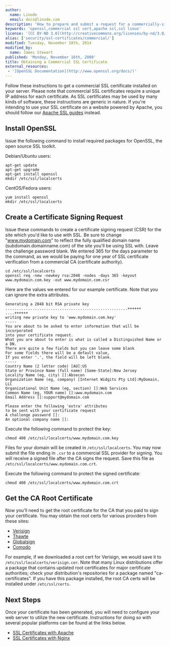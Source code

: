 ```yaml
---
author:
  name: Linode
  email: docs@linode.com
description: 'How to prepare and submit a request for a commercially-signed SSL certificate.'
keywords: 'openssl,commercial ssl cert,apache ssl,ssl linux'
license: '[CC BY-ND 3.0](http://creativecommons.org/licenses/by-nd/3.0/us/)'
alias: ['security/ssl-certificates/commercial/']
modified: Tuesday, November 18th, 2014
modified_by:
  name: James Stewart
published: 'Monday, November 16th, 2009'
title: Obtaining a Commercial SSL Certificate
external_resources:
 - '[OpenSSL Documentation](http://www.openssl.org/docs/)'
---
```


Follow these instructions to get a commercial SSL certificate installed on your server. Please note that commercial SSL certificates require a unique IP address for each certificate. As SSL certificates may be used by many kinds of software, these instructions are generic in nature. If you're intending to use your SSL certificate on a website powered by Apache, you should follow our [Apache SSL guides](/docs/web-servers/apache/ssl-guides/) instead.

## Install OpenSSL

Issue the following command to install required packages for OpenSSL, the open source SSL toolkit.

Debian/Ubuntu users:

    apt-get update
    apt-get upgrade
    apt-get install openssl
    mkdir /etc/ssl/localcerts

CentOS/Fedora users:

    yum install openssl
    mkdir /etc/ssl/localcerts

## Create a Certificate Signing Request

Issue these commands to create a certificate signing request (CSR) for the site which you'd like to use with SSL. Be sure to change "www.mydomain.com" to reflect the fully qualified domain name (subdomain.domainname.com) of the site you'll be using SSL with. Leave the challenge password blank. We entered 365 for the days parameter to the command, as we would be paying for one year of SSL certificate verification from a commercial CA (certificate authority).

    cd /etc/ssl/localcerts
    openssl req -new -newkey rsa:2048 -nodes -days 365 -keyout www.mydomain.com.key -out www.mydomain.com.csr

Here are the values we entered for our example certificate. Note that you can ignore the extra attributes.

    Generating a 2048 bit RSA private key
    ......................................................++++++
    ....++++++
    writing new private key to 'www.mydomain.com.key'
    -----
    You are about to be asked to enter information that will be incorporated
    into your certificate request.
    What you are about to enter is what is called a Distinguished Name or a DN.
    There are quite a few fields but you can leave some blank
    For some fields there will be a default value,
    If you enter '.', the field will be left blank.
    -----
    Country Name (2 letter code) [AU]:US
    State or Province Name (full name) [Some-State]:New Jersey
    Locality Name (eg, city) []:Absecon
    Organization Name (eg, company) [Internet Widgits Pty Ltd]:MyDomain, LLC
    Organizational Unit Name (eg, section) []:Web Services
    Common Name (eg, YOUR name) []:www.mydomain.com
    Email Address []:support@mydomain.com

    Please enter the following 'extra' attributes
    to be sent with your certificate request
    A challenge password []:
    An optional company name []:

Execute the following command to protect the key:

    chmod 400 /etc/ssl/localcerts/www.mydomain.com.key

Files for your domain will be created in `/etc/ssl/localcerts`. You may now submit the file ending in `.csr` to a commercial SSL provider for signing. You will receive a signed file after the CA signs the request. Save this file as `/etc/ssl/localcerts/www.mydomain.com.crt`.

Execute the following command to protect the signed certificate:

    chmod 400 /etc/ssl/localcerts/www.mydomain.com.crt

## Get the CA Root Certificate

Now you'll need to get the root certificate for the CA that you paid to sign your certificate. You may obtain the root certs for various providers from these sites:

-   [Verisign](https://knowledge.verisign.com/support/ssl-certificates-support/index.html)
-   [Thawte](http://www.thawte.com/roots/index.html)
-   [Globalsign](http://secure.globalsign.net/cacert/)
-   [Comodo](https://support.comodo.com/index.php?_m=downloads&_a=view&parentcategoryid=1&pcid=0&nav=0)

For example, if we downloaded a root cert for Verisign, we would save it to `/etc/ssl/localcerts/verisign.cer`. Note that many Linux distributions offer a package that contains updated root certificates for major certificate authorities; check your distribution's repositories for a package named "ca-certificates". If you have this package installed, the root CA certs will be installed under `/etc/ssl/certs`.

## Next Steps

Once your certificate has been generated, you will need to configure your web server to utilize the new certificate.  Instructions for doing so with several popular platforms can be found at the links below.

- [SSL Certificates with Apache](/docs/security/ssl/ssl-apache2)
- [SSL Certificates with Nginx](/docs/security/ssl/ssl-certificates-with-nginx)
